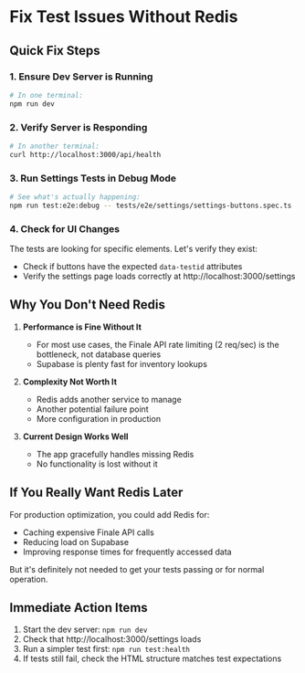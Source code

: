 # Fix Test Issues Without Redis

## Quick Fix Steps

### 1. Ensure Dev Server is Running
```bash
# In one terminal:
npm run dev
```

### 2. Verify Server is Responding
```bash
# In another terminal:
curl http://localhost:3000/api/health
```

### 3. Run Settings Tests in Debug Mode
```bash
# See what's actually happening:
npm run test:e2e:debug -- tests/e2e/settings/settings-buttons.spec.ts
```

### 4. Check for UI Changes
The tests are looking for specific elements. Let's verify they exist:
- Check if buttons have the expected `data-testid` attributes
- Verify the settings page loads correctly at http://localhost:3000/settings

## Why You Don't Need Redis

1. **Performance is Fine Without It**
   - For most use cases, the Finale API rate limiting (2 req/sec) is the bottleneck, not database queries
   - Supabase is plenty fast for inventory lookups

2. **Complexity Not Worth It**
   - Redis adds another service to manage
   - Another potential failure point
   - More configuration in production

3. **Current Design Works Well**
   - The app gracefully handles missing Redis
   - No functionality is lost without it

## If You Really Want Redis Later

For production optimization, you could add Redis for:
- Caching expensive Finale API calls
- Reducing load on Supabase
- Improving response times for frequently accessed data

But it's definitely not needed to get your tests passing or for normal operation.

## Immediate Action Items

1. Start the dev server: `npm run dev`
2. Check that http://localhost:3000/settings loads
3. Run a simpler test first: `npm run test:health`
4. If tests still fail, check the HTML structure matches test expectations